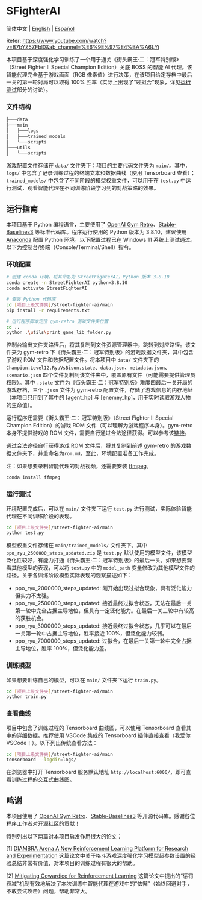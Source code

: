 # SFighterAI

简体中文 | [English](README.md) | [Español](README_ES.md)

Refer: https://www.youtube.com/watch?v=B7bYZ5ZFbl0&ab_channel=%E6%9E%97%E4%BA%A6LYi

本项目基于深度强化学习训练了一个用于通关《街头霸王·二：冠军特别版》（Street Fighter II Special Champion Edition）关底 BOSS 的智能 AI 代理。该智能代理完全基于游戏画面（RGB 像素值）进行决策，在该项目给定存档中最后一关的第一轮对局可以取得 100% 胜率（实际上出现了“过拟合”现象，详见[运行测试](#running-tests)部分的讨论）。

### 文件结构

```bash
├───data
├───main
│   ├───logs
│   ├───trained_models
│   └───scripts
├───utils
│   └───scripts
```

游戏配置文件存储在 `data/` 文件夹下；项目的主要代码文件夹为 `main/`。其中，`logs/` 中包含了记录训练过程的终端文本和数据曲线（使用 Tensorboard 查看）；`trained_models/` 中包含了不同阶段的模型权重文件，可以用于在 `test.py` 中运行测试，观看智能代理在不同训练阶段学习到的对战策略的效果。

## 运行指南

本项目基于 Python 编程语言，主要使用了 [OpenAI Gym Retro](https://retro.readthedocs.io/en/latest/getting_started.html)、[Stable-Baselines3](https://stable-baselines3.readthedocs.io/en/master/) 等标准代码库。程序运行使用的 Python 版本为 3.8.10，建议使用 [Anaconda](https://www.anaconda.com) 配置 Python 环境。以下配置过程已在 Windows 11 系统上测试通过。以下为控制台/终端（Console/Terminal/Shell）指令。

### 环境配置

```bash
# 创建 conda 环境，将其命名为 StreetFighterAI，Python 版本 3.8.10
conda create -n StreetFighterAI python=3.8.10
conda activate StreetFighterAI

# 安装 Python 代码库
cd [项目上级文件夹]/street-fighter-ai/main
pip install -r requirements.txt

# 运行程序脚本定位 gym-retro 游戏文件夹位置
cd ..
python .\utils\print_game_lib_folder.py
```

控制台输出文件夹路径后，将其复制到文件资源管理器中，跳转到对应路径。该文件夹为 gym-retro 下《街头霸王·二：冠军特别版》的游戏数据文件夹，其中包含了游戏 ROM 文件和数据配置文件。将本项目中 `data/` 文件夹下的 `Champion.Level12.RyuVsBison.state`、`data.json`、`metadata.json`、`scenario.json` 四个文件复制到该文件夹中，覆盖原有文件（可能需要提供管理员权限）。其中 `.state` 文件为《街头霸王·二：冠军特别版》难度四最后一关开局的游戏存档，三个 `.json` 文件为 gym-retro 配置文件，存储了游戏信息的内存地址（本项目只用到了其中的 [agent_hp] 与 [enemey_hp]，用于实时读取游戏人物的生命值）。

运行程序还需要《街头霸王·二：冠军特别版》（Street Fighter II Special Champion Edition）的游戏 ROM 文件（可以理解为游戏程序本身）。gym-retro 本身不提供游戏的 ROM 文件，需要自行通过合法途径获得。可以参考该[链接](https://wowroms.com/en/roms/sega-genesis-megadrive/street-fighter-ii-special-champion-edition-europe/26496.html)。

通过合法途径自行获得游戏 ROM 文件后，将其复制到前述 gym-retro 的游戏数据文件夹下，并重命名为`rom.md`。至此，环境配置准备工作完成。

注：如果想要录制智能代理的对战视频，还需要安装 [ffmpeg](https://ffmpeg.org/)。
```bash
conda install ffmpeg
```

### <a name="running-tests"></a>运行测试

环境配置完成后，可以在 `main/` 文件夹下运行 `test.py` 进行测试，实际体验智能代理在不同训练阶段的表现。

```bash
cd [项目上级文件夹]/street-fighter-ai/main
python test.py
```

模型权重文件存储在 `main/trained_models/` 文件夹下。其中 `ppo_ryu_2500000_steps_updated.zip` 是 `test.py` 默认使用的模型文件，该模型泛化性较好，有能力打通《街头霸王·二：冠军特别版》的最后一关。如果想要观看其他模型的表现，可以将 `test.py` 中的 `model_path` 变量修改为其他模型文件的路径。关于各训练阶段模型实际表现的观察描述如下：

* ppo_ryu_2000000_steps_updated: 刚开始出现过拟合现象，具有泛化能力但实力不太强。
* ppo_ryu_2500000_steps_updated: 接近最终过拟合状态，无法在最后一关第一轮中完全占据主导地位，但具有一定泛化能力。在最后一关三轮中有较高的获胜机会。
* ppo_ryu_3000000_steps_updated: 接近最终过拟合状态，几乎可以在最后一关第一轮中占据主导地位，胜率接近 100%，但泛化能力较弱。
* ppo_ryu_7000000_steps_updated: 过拟合，在最后一关第一轮中完全占据主导地位，胜率 100%，但泛化能力差。

### 训练模型

如果想要训练自己的模型，可以在 `main/` 文件夹下运行 `train.py`。

```bash
cd [项目上级文件夹]/street-fighter-ai/main
python train.py
```

### 查看曲线

项目中包含了训练过程的 Tensorboard 曲线图，可以使用 Tensorboard 查看其中的详细数据。推荐使用 VSCode 集成的 Tensorboard 插件直接查看（我爱你 VSCode！）。以下列出传统查看方法：

```bash
cd [项目上级文件夹]/street-fighter-ai/main
tensorboard --logdir=logs/
```

在浏览器中打开 Tensorboard 服务默认地址 `http://localhost:6006/`，即可查看训练过程的交互式曲线图。

## 鸣谢
本项目使用了 [OpenAI Gym Retro](https://retro.readthedocs.io/en/latest/getting_started.html)、[Stable-Baselines3](https://stable-baselines3.readthedocs.io/en/master/) 等开源代码库。感谢各位程序工作者对开源社区的贡献！

特别列出以下两篇对本项目启发作用很大的论文：

[1] [DIAMBRA Arena A New Reinforcement Learning Platform for Research and Experimentation](https://arxiv.org/abs/2210.10595)
这篇论文中关于格斗游戏深度强化学习模型超参数设置的经验总结非常有价值，对本项目的训练过程有很大的帮助。

[2] [Mitigating Cowardice for Reinforcement Learning](https://ieee-cog.org/2022/assets/papers/paper_111.pdf)
这篇论文中提出的“惩罚衰减”机制有效地解决了本次训练中智能代理在游戏中的“怯懈”（始终回避对手，不敢尝试攻击）问题，帮助非常大。
